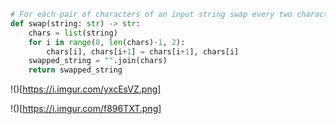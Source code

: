 ```.py
# For each pair of characters of an input string swap every two characters
def swap(string: str) -> str:
    chars = list(string)
    for i in range(0, len(chars)-1, 2):
        chars[i], chars[i+1] = chars[i+1], chars[i]
    swapped_string = "".join(chars)
    return swapped_string
```

!()[https://i.imgur.com/yxcEsVZ.png]

!()[https://i.imgur.com/f896TXT.png]
